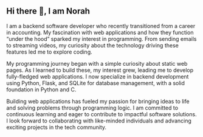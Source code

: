 ## Hi there 👋, I am Norah 
<!--
**norahariokot/norahariokot** is a ✨ _special_ ✨ repository because its `README.md` (this file) appears on your GitHub profile.

Here are some ideas to get you started:

- 🔭 I’m currently working on ...
- 🌱 I’m currently learning ...
- 👯 I’m looking to collaborate on ...
- 🤔 I’m looking for help with ...
- 💬 Ask me about ...
- 📫 How to reach me: ...
- 😄 Pronouns: ...
- ⚡ Fun fact: ...
-->
I am a backend software developer who recently transitioned from a career in accounting. My fascination with web applications and how they function “under the hood” sparked my interest in programming. From sending emails to streaming videos, my curiosity about the technology driving these features led me to explore coding.

My programming journey began with a simple curiosity about static web pages. As I learned to build these, my interest grew, leading me to develop fully-fledged web applications. I now specialize in backend development using Python, Flask, and SQLite for database management, with a solid foundation in Python and C.

Building web applications has fueled my passion for bringing ideas to life and solving problems through programming logic. I am committed to continuous learning and eager to contribute to impactful software solutions. I look forward to collaborating with like-minded individuals and advancing exciting projects in the tech community.
